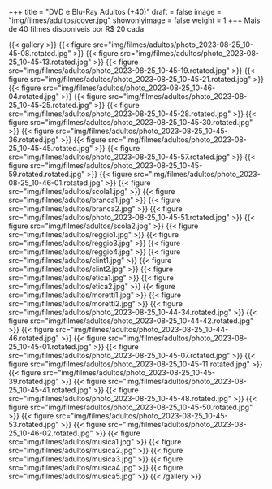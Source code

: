 +++
title = "DVD e Blu-Ray Adultos (+40)"
draft = false
image = "img/filmes/adultos/cover.jpg"
showonlyimage = false
weight = 1
+++
Mais de 40 filmes disponiveis por <span class="price">R$ 20</span> cada
<!--more-->

{{< gallery >}}
	{{< figure src="img/filmes/adultos/photo_2023-08-25_10-45-08.rotated.jpg" >}}
	{{< figure src="img/filmes/adultos/photo_2023-08-25_10-45-13.rotated.jpg" >}}
	{{< figure src="img/filmes/adultos/photo_2023-08-25_10-45-19.rotated.jpg" >}}
	{{< figure src="img/filmes/adultos/photo_2023-08-25_10-45-21.rotated.jpg" >}}
	{{< figure src="img/filmes/adultos/photo_2023-08-25_10-46-04.rotated.jpg" >}}
	{{< figure src="img/filmes/adultos/photo_2023-08-25_10-45-25.rotated.jpg" >}}
	{{< figure src="img/filmes/adultos/photo_2023-08-25_10-45-28.rotated.jpg" >}}
	{{< figure src="img/filmes/adultos/photo_2023-08-25_10-45-30.rotated.jpg" >}}
	{{< figure src="img/filmes/adultos/photo_2023-08-25_10-45-36.rotated.jpg" >}}
	{{< figure src="img/filmes/adultos/photo_2023-08-25_10-45-45.rotated.jpg" >}}
	{{< figure src="img/filmes/adultos/photo_2023-08-25_10-45-57.rotated.jpg" >}}
	{{< figure src="img/filmes/adultos/photo_2023-08-25_10-45-59.rotated.rotated.jpg" >}}
	{{< figure src="img/filmes/adultos/photo_2023-08-25_10-46-01.rotated.jpg" >}}
	{{< figure src="img/filmes/adultos/scola1.jpg" >}}
	{{< figure src="img/filmes/adultos/branca1.jpg" >}}
	{{< figure src="img/filmes/adultos/branca2.jpg" >}}
	{{< figure src="img/filmes/adultos/photo_2023-08-25_10-45-51.rotated.jpg" >}}
	{{< figure src="img/filmes/adultos/scola2.jpg" >}}
	{{< figure src="img/filmes/adultos/reggio1.jpg" >}}
	{{< figure src="img/filmes/adultos/reggio3.jpg" >}}
	{{< figure src="img/filmes/adultos/reggio4.jpg" >}}
	{{< figure src="img/filmes/adultos/clint1.jpg" >}}
	{{< figure src="img/filmes/adultos/clint2.jpg" >}}
	{{< figure src="img/filmes/adultos/etica1.jpg" >}}
	{{< figure src="img/filmes/adultos/etica2.jpg" >}}
	{{< figure src="img/filmes/adultos/moretti1.jpg" >}}
	{{< figure src="img/filmes/adultos/moretti2.jpg" >}}
	{{< figure src="img/filmes/adultos/photo_2023-08-25_10-44-34.rotated.jpg" >}}
	{{< figure src="img/filmes/adultos/photo_2023-08-25_10-44-42.rotated.jpg" >}}
	{{< figure src="img/filmes/adultos/photo_2023-08-25_10-44-46.rotated.jpg" >}}
	{{< figure src="img/filmes/adultos/photo_2023-08-25_10-45-01.rotated.jpg" >}}
	{{< figure src="img/filmes/adultos/photo_2023-08-25_10-45-07.rotated.jpg" >}}
	{{< figure src="img/filmes/adultos/photo_2023-08-25_10-45-11.rotated.jpg" >}}
	{{< figure src="img/filmes/adultos/photo_2023-08-25_10-45-39.rotated.jpg" >}}
	{{< figure src="img/filmes/adultos/photo_2023-08-25_10-45-41.rotated.jpg" >}}
	{{< figure src="img/filmes/adultos/photo_2023-08-25_10-45-48.rotated.jpg" >}}
	{{< figure src="img/filmes/adultos/photo_2023-08-25_10-45-50.rotated.jpg" >}}
	{{< figure src="img/filmes/adultos/photo_2023-08-25_10-45-53.rotated.jpg" >}}
	{{< figure src="img/filmes/adultos/photo_2023-08-25_10-46-02.rotated.jpg" >}}
	{{< figure src="img/filmes/adultos/musica1.jpg" >}}
	{{< figure src="img/filmes/adultos/musica2.jpg" >}}
	{{< figure src="img/filmes/adultos/musica3.jpg" >}}
	{{< figure src="img/filmes/adultos/musica4.jpg" >}}
	{{< figure src="img/filmes/adultos/musica5.jpg" >}}
{{< /gallery >}}
